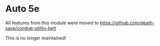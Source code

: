 # Auto 5e

All features from this module were moved to https://github.com/death-save/combat-utility-belt

This is no longer maintained!
